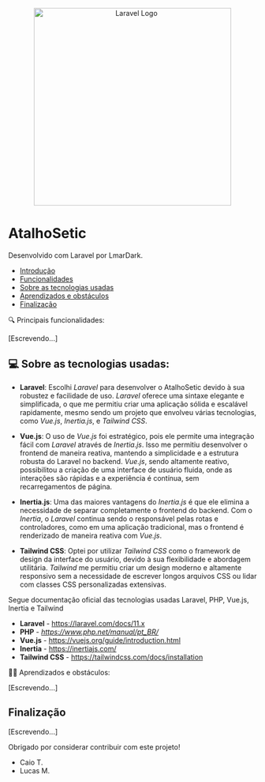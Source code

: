 <p align="center"><a href="https://laravel.com" target="_blank"><img src="https://raw.githubusercontent.com/laravel/art/master/logo-lockup/5%20SVG/2%20CMYK/1%20Full%20Color/laravel-logolockup-cmyk-red.svg" width="400" alt="Laravel Logo"></a></p>

# AtalhoSetic

Desenvolvido com Laravel por LmarDark.

- [Introdução](#)
- [Funcionalidades](#)
- [Sobre as tecnologias usadas](#)
- [Aprendizados e obstáculos](#)
- [Finalização](#)

🔍 Principais funcionalidades:

[Escrevendo...]

## 💻 Sobre as tecnologias usadas:

- **Laravel**:
Escolhi _Laravel_ para desenvolver o AtalhoSetic devido à sua robustez e facilidade de uso. _Laravel_ oferece uma sintaxe elegante e simplificada, o que me permitiu criar uma aplicação sólida e escalável rapidamente, mesmo sendo um projeto que envolveu várias tecnologias, como _Vue.js_, _Inertia.js_, e _Tailwind CSS_.

- **Vue.js**:
O uso de _Vue.js_ foi estratégico, pois ele permite uma integração fácil com _Laravel_ através de _Inertia.js_. Isso me permitiu desenvolver o frontend de maneira reativa, mantendo a simplicidade e a estrutura robusta do Laravel no backend. _Vue.js_, sendo altamente reativo, possibilitou a criação de uma interface de usuário fluida, onde as interações são rápidas e a experiência é contínua, sem recarregamentos de página.

- **Inertia.js**:
Uma das maiores vantagens do _Inertia.js_ é que ele elimina a necessidade de separar completamente o frontend do backend. Com o _Inertia_, o _Laravel_ continua sendo o responsável pelas rotas e controladores, como em uma aplicação tradicional, mas o frontend é renderizado de maneira reativa com _Vue.js_.

- **Tailwind CSS**:
Optei por utilizar _Tailwind CSS_ como o framework de design da interface do usuário, devido à sua flexibilidade e abordagem utilitária. _Tailwind_ me permitiu criar um design moderno e altamente responsivo sem a necessidade de escrever longos arquivos CSS ou lidar com classes CSS personalizadas extensivas.


Segue documentação oficial das tecnologias usadas Laravel, PHP, Vue.js, Inertia e Tailwind

- **Laravel** - https://laravel.com/docs/11.x
- **PHP** - *https://www.php.net/manual/pt_BR/*
- **Vue.js** - https://vuejs.org/guide/introduction.html
- **Inertia** - https://inertiajs.com/
- **Tailwind CSS** - https://tailwindcss.com/docs/installation

👨‍💻 Aprendizados e obstáculos:

[Escrevendo...]

## Finalização

[Escrevendo...]

Obrigado por considerar contribuir com este projeto!
- Caio T.
- Lucas M.

 
